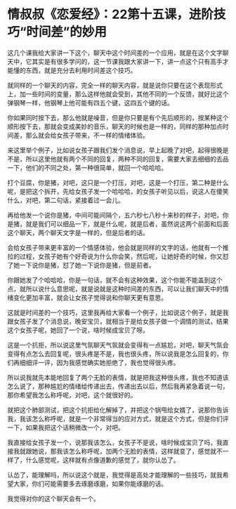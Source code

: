 # 情叔叔《恋爱经》：22第十五课，进阶技巧“时间差”的妙用

这几个课我给大家讲一下这个，聊天中这个时间差的一个应用，就是在这个文字聊天中，它其实是有很多学问的，这一节课我跟大家讲一下，讲一点这个只有高手才能懂的东西，就是充分去利用时间差这个技巧。

就同样的一个聊天的内容，完全一样的聊天内容，就是说你只要在这个表现形式上，加一些时间的变量，那么这样他就会受到，其他不同的一个反馈，就好比这个弹钢琴一样，他钢琴上他可能有四五个键，这四五个键的话。

你如果同时按下去，那么他就是噪音，但是你只要是有个先后顺形的，按某种这个顺形按下去，那就会变成美妙的音乐，聊天的时候也是一样的，同样的那种加点时间差，那么就会给女孩子带来，不一样的情绪体验。

来这里举个例子，比如说女孩子跟我们发个消息说，早上起晚了对吧，起得很晚是不是，所以这里他就有两个不同的回复，两种不同的回复，需要大家去细细的去品一下，他们的不同之处，第一种很简单，就回一个哈哈哈。

打个豆腐，你是猪，对吧，这只是一个打压，对吧，这是一个打压，第二种是什么呢，是把这个拆开，先给女孩子发一个哈哈哈，的女孩子听见以后，说这人在傻笑什么，对吧，第二句话，紧接着过一会儿。

再给他发一个说你是猪，中间可能间隔个，五六秒七八秒十来秒的样子，对吧，你是猪，就是我们可以细品一下，就是什么呢，就是后者，虽然说这两个前面和后面这个聊天，两个聊天文字是一样的，但是后者的话。

会给女孩子带来更丰富的一个情感体验，他会就是同样的文字的话，他就有一个推拉的过程，女孩子她有个好奇说为什么你会笑，然后呢，让她好奇的时候，你又怼了她一下说你是猪，怼了她一下说你是猪，但是前者。

你跟她发了个哈哈哈，你是一句话，就不会有这种效果，这个你能不能盖到这个点，就所以说什么意思呢，就是说就是这种时间差的东西，可以让我们聊天中的情绪变化更加丰富，就会让女孩子觉得说和你聊天更有意思。

这就是时间差的一个技巧，这里我再给大家看一个例子，比如说这个例子，就是我跟女孩子发了个消息说，晚安宝贝，就相当于是给女孩子做一个调情的测试，结果这个女孩子呢，她回了一个说，啥时候成宝贝了呀。

这是一个抗拒，所以说这里气氛聊天气氛就会变得有一点尴尬，对吧，聊天气氛会变得有点怎么去回复呢，很头疼是不是，我也很头疼，所以说我是怎么回复的，你们再细细评一评，因为我感觉确实她拒绝了，我也觉得很头疼。

所以说我就先本能地回复了两个无脸的表情，就是把我这种很头疼，我也不知道该怎么说了，那种尴尬的情绪给传递出去，传递出去以后，然后我再紧急着说一句，那你希望我怎么称呼呢，对吧，这个就很好的。

就把这个肺部测试，把这个抗拒给化解掉了，并把这个锅甩给女婿了，说那你告诉我，我该怎么称呼呢，就是一个非常得当的应对方式，就是这个方式，但是你们评一下，如果我把这个话稍微改一个，对吧。

我直接给女孩子发一个，说那我该怎么，女孩子不是说，啥时候成宝贝了吗，我直接我就跟她说，那我该怎么称呼呢，加两个无脸的表情，这样就变了，感觉就不一样了，什么感觉呢，这样就有点像道歉的感觉了，就你认怂了。

认怂了，能理解吗，所以说这个就是，我觉得是高处才能理解的一些技巧，就我希望大家，你们可能需要多去琢磨琢磨，如果你能琢磨的话。

我觉得对你的这个聊天会有一个。